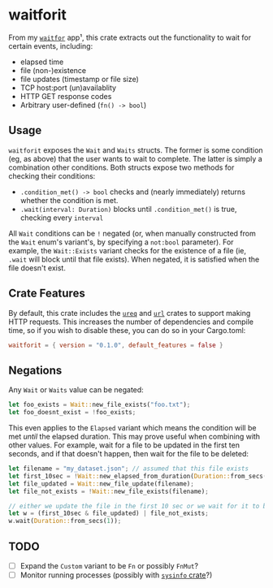 # waitforit

From my [`waitfor`](https://github.com/aeshirey/waitfor) app¹, this crate extracts out the functionality to wait for certain events, including:

* elapsed time
* file (non-)existence
* file updates (timestamp or file size)
* TCP host:port (un)availablity
* HTTP GET response codes
* Arbitrary user-defined (`fn() -> bool`)

## Usage
`waitforit` exposes the `Wait` and `Waits` structs. The former is some condition (eg, as above) that the user wants to wait to complete. The latter is simply a combination other conditions. Both structs expose two methods for checking their conditions:

* `.condition_met() -> bool` checks and (nearly immediately) returns whether the condition is met.
* `.wait(interval: Duration)` blocks until `.condition_met()` is true, checking every `interval`

All `Wait` conditions can be `!` negated (or, when manually constructed from the `Wait` enum's variant's, by specifying a `not:bool` parameter). For example, the `Wait::Exists` variant checks for the existence of a file (ie, `.wait` will block until that file exists). When negated, it is satisfied when the file doesn't exist.

## Crate Features
By default, this crate includes the [`ureq`](https://docs.rs/ureq/) and [`url`](https://docs.rs/url/) crates to support making HTTP requests. This increases the number of dependencies and compile time, so if you wish to disable these, you can do so in your Cargo.toml:

```toml
waitforit = { version = "0.1.0", default_features = false }
```

## Negations
Any `Wait` or `Waits` value can be negated:

```rust
let foo_exists = Wait::new_file_exists("foo.txt");
let foo_doesnt_exist = !foo_exists;
```

This even applies to the `Elapsed` variant which means the condition will be met _until_ the elapsed duration. This may prove useful when combining with other values. For example, wait for a file to be updated in the first ten seconds, and if that doesn't happen, then wait for the file to be deleted:

```rust
let filename = "my_dataset.json"; // assumed that this file exists
let first_10sec = !Wait::new_elapsed_from_duration(Duration::from_secs(10));
let file_updated = Wait::new_file_update(filename);
let file_not_exists = !Wait::new_file_exists(filename);

// either we update the file in the first 10 sec or we wait for it to be deleted
let w = (first_10sec & file_updated) | file_not_exists;
w.wait(Duration::from_secs(1));
```

## TODO
- [ ] Expand the `Custom` variant to be `Fn` or possibly `FnMut`?
- [ ] Monitor running processes (possibly with [`sysinfo` crate](https://docs.rs/sysinfo/)?)